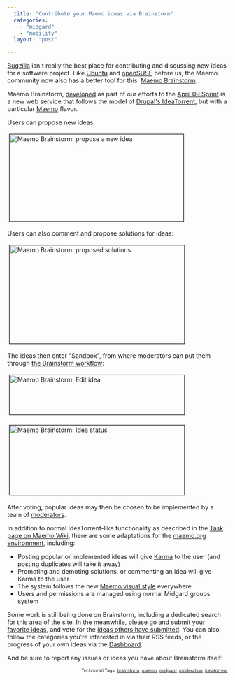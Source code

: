 ```yaml
---
  title: "Contribute your Maemo ideas via Brainstorm"
  categories: 
    - "midgard"
    - "mobility"
  layout: "post"

---
```

<p>
<a href="https://bugs.maemo.org/">Bugzilla</a> isn't really the best place for contributing and discussing new ideas for a software project. Like <a href="http://brainstorm.ubuntu.com/">Ubuntu</a> and <a href="https://features.opensuse.org/">openSUSE</a> before us, the Maemo community now also has a better tool for this: <a href="http://maemo.org/community/brainstorm/">Maemo Brainstorm</a>.
</p><p>
Maemo Brainstorm, <a href="http://wiki.maemo.org/Task:Maemo_brainstorm">developed</a> as part of our efforts to the <a href="http://wiki.maemo.org/Maemo.org_Sprints/April_09">April 09 Sprint</a> is a new web service that follows the model of <a href="http://ideatorrent.org/">Drupal's IdeaTorrent</a>, but with a particular <a href="http://maemo.org/">Maemo</a> flavor.
</p><p>
Users can propose new ideas:
</p><p>
<a href="https://d2vqpl3tx84ay5.cloudfront.net/maemo-brainstorm-newidea.png"><img src="https://d2vqpl3tx84ay5.cloudfront.net/maemo-brainstorm-newidea-tm.jpg" height="199" width="398" border="1" hspace="4" vspace="4" alt="Maemo Brainstorm: propose a new idea" title="Maemo Brainstorm: propose a new idea" /></a>
</p><p>
Users can also comment and propose solutions for ideas:
</p><p>
<a href="https://d2vqpl3tx84ay5.cloudfront.net/maemo-brainstorm-solutions.png"><img src="https://d2vqpl3tx84ay5.cloudfront.net/maemo-brainstorm-solutions-tm.jpg" height="225" width="400" border="1" hspace="4" vspace="4" alt="Maemo Brainstorm: proposed solutions" title="Maemo Brainstorm: proposed solutions" /></a>
</p><p>
The ideas then enter "Sandbox", from where moderators can put them through <a href="http://wiki.maemo.org/Task:Maemo_brainstorm#Workflow">the Brainstorm workflow</a>:
</p><p>
<a href="https://d2vqpl3tx84ay5.cloudfront.net/maemo-brainstorm-editidea-toolbar.png"><img src="https://d2vqpl3tx84ay5.cloudfront.net/maemo-brainstorm-editidea-toolbar-tm.jpg" height="91" width="400" border="1" hspace="4" vspace="4" alt="Maemo Brainstorm: Edit idea" title="Maemo Brainstorm: Edit idea" /></a>
</p><p>
<a href="https://d2vqpl3tx84ay5.cloudfront.net/maemo-brainstorm-idea-status-pulldown.png"><img src="https://d2vqpl3tx84ay5.cloudfront.net/maemo-brainstorm-idea-status-pulldown-tm.jpg" height="160" width="400" border="1" hspace="4" vspace="4" alt="Maemo Brainstorm: Idea status" title="Maemo Brainstorm: Idea status" /></a>
</p><p>
After voting, popular ideas may then be chosen to be implemented by a team of <a href="http://wiki.maemo.org/Task:Maemo_brainstorm#Moderators">moderators</a>.
</p><p>
In addition to normal IdeaTorrent-like functionality as described in the <a href="http://wiki.maemo.org/Task:Maemo_brainstorm">Task page on Maemo Wiki</a>, there are some adaptations for the <a href="http://bergie.iki.fi/blog/maemo-org_goes_ragnaroek/">maemo.org environment</a>, including:
</p><ul>
<li>Posting popular or implemented ideas will give <a href="http://wiki.maemo.org/Karma">Karma</a> to the user (and posting duplicates will take it away)</li>
<li>Promoting and demoting solutions, or commenting an idea will give Karma to the user</li>
<li>The system follows the new <a href="http://www.flickr.com/photos/quimgil/3403296665/">Maemo visual style</a> everywhere</li>
<li>Users and permissions are managed using normal Midgard groups system</li>
</ul><p>
Some work is still being done on Brainstorm, including a dedicated search for this area of the site. In the meanwhile, please go and <a href="http://maemo.org/community/brainstorm/create/default/">submit your favorite ideas</a>, and vote for the <a href="http://maemo.org/community/brainstorm/list/sandbox/waiting/">ideas others have submitted</a>. You can also follow the categories you're interested in via their RSS feeds, or the progress of your own ideas via the <a href="http://maemo.org/community/brainstorm/dashboard/">Dashboard</a>.
</p><p>
And be sure to report any issues or ideas you have about Brainstorm itself!
</p>
<p style="text-align:right;font-size:10px;">Technorati Tags: <a href="http://www.technorati.com/tag/brainstorm" rel="tag">brainstorm</a>, <a href="http://www.technorati.com/tag/maemo" rel="tag">maemo</a>, <a href="http://www.technorati.com/tag/midgard" rel="tag">midgard</a>, <a href="http://www.technorati.com/tag/moderation" rel="tag">moderation</a>, <a href="http://www.technorati.com/tag/ideatorrent" rel="tag">ideatorrent</a></p>

